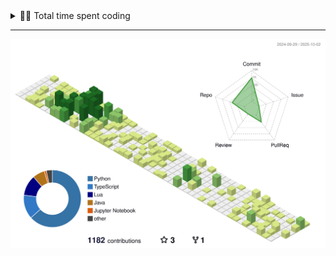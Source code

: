 <!-- <p align="center"><img src="https://github-readme-stats.vercel.app/api/wakatime?username=rulshrm&layout=compact&theme=codeSTACKr" /></p> -->

<!--START_SECTION:anmol-->
<!--END_SECTION:anmol-->

<details>
  <summary>👨‍💻 Total time spent coding</summary>
  <!--START_SECTION:waka-->
  <!--END_SECTION:waka-->
</details>

---

![](./profile-3d-contrib/profile-green.svg)

<!-- vim: spelllang=en
